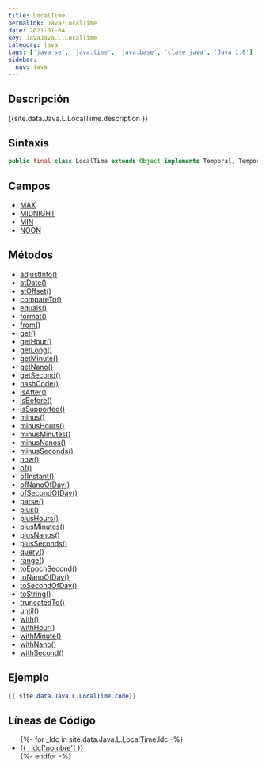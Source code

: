 ```yaml
---
title: LocalTime
permalink: Java/LocalTime
date: 2021-01-04
key: JavaJava.L.LocalTime
category: java
tags: ['java se', 'java.time', 'java.base', 'clase java', 'Java 1.8']
sidebar: 
  nav: java
---
```


## Descripción
{{site.data.Java.L.LocalTime.description }}

## Sintaxis
~~~java
public final class LocalTime extends Object implements Temporal, TemporalAdjuster, Comparable<LocalTime>, Serializable
~~~

## Campos
* [MAX](/Java/LocalTime/MAX)
* [MIDNIGHT](/Java/LocalTime/MIDNIGHT)
* [MIN](/Java/LocalTime/MIN)
* [NOON](/Java/LocalTime/NOON)

## Métodos
* [adjustInto()](/Java/LocalTime/adjustInto)
* [atDate()](/Java/LocalTime/atDate)
* [atOffset()](/Java/LocalTime/atOffset)
* [compareTo()](/Java/LocalTime/compareTo)
* [equals()](/Java/LocalTime/equals)
* [format()](/Java/LocalTime/format)
* [from()](/Java/LocalTime/from)
* [get()](/Java/LocalTime/get)
* [getHour()](/Java/LocalTime/getHour)
* [getLong()](/Java/LocalTime/getLong)
* [getMinute()](/Java/LocalTime/getMinute)
* [getNano()](/Java/LocalTime/getNano)
* [getSecond()](/Java/LocalTime/getSecond)
* [hashCode()](/Java/LocalTime/hashCode)
* [isAfter()](/Java/LocalTime/isAfter)
* [isBefore()](/Java/LocalTime/isBefore)
* [isSupported()](/Java/LocalTime/isSupported)
* [minus()](/Java/LocalTime/minus)
* [minusHours()](/Java/LocalTime/minusHours)
* [minusMinutes()](/Java/LocalTime/minusMinutes)
* [minusNanos()](/Java/LocalTime/minusNanos)
* [minusSeconds()](/Java/LocalTime/minusSeconds)
* [now()](/Java/LocalTime/now)
* [of()](/Java/LocalTime/of)
* [ofInstant()](/Java/LocalTime/ofInstant)
* [ofNanoOfDay()](/Java/LocalTime/ofNanoOfDay)
* [ofSecondOfDay()](/Java/LocalTime/ofSecondOfDay)
* [parse()](/Java/LocalTime/parse)
* [plus()](/Java/LocalTime/plus)
* [plusHours()](/Java/LocalTime/plusHours)
* [plusMinutes()](/Java/LocalTime/plusMinutes)
* [plusNanos()](/Java/LocalTime/plusNanos)
* [plusSeconds()](/Java/LocalTime/plusSeconds)
* [query()](/Java/LocalTime/query)
* [range()](/Java/LocalTime/range)
* [toEpochSecond()](/Java/LocalTime/toEpochSecond)
* [toNanoOfDay()](/Java/LocalTime/toNanoOfDay)
* [toSecondOfDay()](/Java/LocalTime/toSecondOfDay)
* [toString()](/Java/LocalTime/toString)
* [truncatedTo()](/Java/LocalTime/truncatedTo)
* [until()](/Java/LocalTime/until)
* [with()](/Java/LocalTime/with)
* [withHour()](/Java/LocalTime/withHour)
* [withMinute()](/Java/LocalTime/withMinute)
* [withNano()](/Java/LocalTime/withNano)
* [withSecond()](/Java/LocalTime/withSecond)

## Ejemplo
~~~java
{{ site.data.Java.L.LocalTime.code}}
~~~

## Líneas de Código
<ul>
{%- for _ldc in site.data.Java.L.LocalTime.ldc -%}
   <li>
       <a href="{{_ldc['url'] }}">{{ _ldc['nombre'] }}</a>
   </li>
{%- endfor -%}
</ul>
